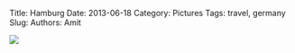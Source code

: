 Title: Hamburg
Date: 2013-06-18
Category: Pictures
Tags: travel, germany
Slug: 
Authors: Amit

<div class="imagepost">
<img src="/images/hamburg.jpg" class="imageitem large" />
</div>
